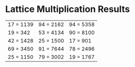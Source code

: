 # Lattice Multiplication Results

|   |   |   |
|---|---|---|
| 17 = 1139 | 94 = 2162 | 94 = 5358 |
| 19 = 342 | 53 = 4134 | 90 = 8100 |
| 42 = 1428 | 25 = 1500 | 17 = 901 |
| 69 = 3450 | 91 = 7644 | 78 = 2496 |
| 25 = 1150 | 79 = 3002 | 19 = 1767 |

